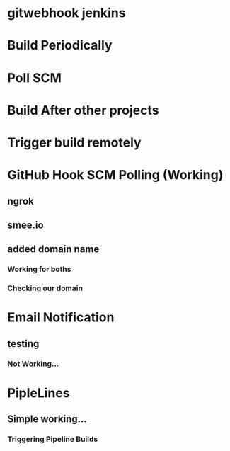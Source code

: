 # gitwebhook jenkins


# Build Periodically


# Poll SCM


# Build After other projects


# Trigger build remotely


# GitHub Hook SCM Polling (Working)
## ngrok
## smee.io
## added domain name
### Working for boths
### Checking our domain

# Email Notification
## testing
### Not Working...

# PipleLines
## Simple working...
### Triggering Pipeline Builds
